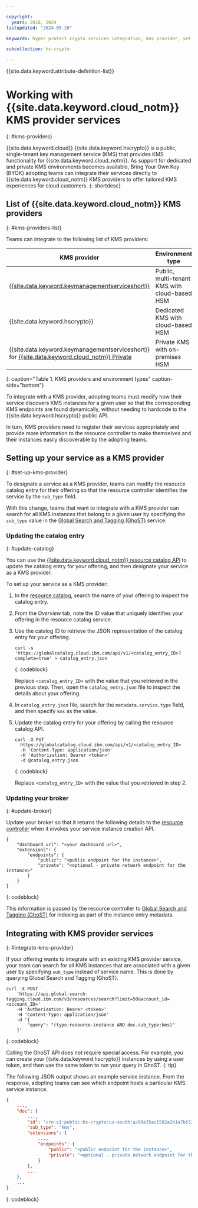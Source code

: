 ```yaml
---

copyright:
  years: 2018, 2024
lastupdated: "2024-05-20"

keywords: hyper protect crypto services integration, kms provider, set up kms provider

subcollection: hs-crypto

---
```


{{site.data.keyword.attribute-definition-list}}



# Working with {{site.data.keyword.cloud_notm}} KMS provider services
{: #kms-providers}

{{site.data.keyword.cloud}} {{site.data.keyword.hscrypto}} is a public, single-tenant key management service (KMS) that provides KMS functionality for {{site.data.keyword.cloud_notm}}. As support for dedicated and private KMS environments becomes available, Bring Your Own Key (BYOK) adopting teams can integrate their services directly to {{site.data.keyword.cloud_notm}} KMS providers to offer tailored KMS experiences for cloud customers.
{: shortdesc}

## List of {{site.data.keyword.cloud_notm}} KMS providers
{: #kms-providers-list}

Teams can integrate to the following list of KMS providers:

| KMS provider | Environment type |
| -- | -- |
| [{{site.data.keyword.keymanagementserviceshort}}](/docs/key-protect?topic=key-protect-getting-started-tutorial) | Public, multi-tenant KMS with cloud-based HSM |
| {{site.data.keyword.hscrypto}}| Dedicated KMS with cloud-based HSM |
| {{site.data.keyword.keymanagementserviceshort}} for [{{site.data.keyword.cloud_notm}} Private](https://www.ibm.com/docs/en/cloud-private) | Private KMS with on-premises HSM |
{: caption="Table 1. KMS providers and environment types" caption-side="bottom"}

To integrate with a KMS provider, adopting teams must modify how their service discovers KMS instances for a given user so that the corresponding KMS endpoints are found dynamically, without needing to hardcode to the {{site.data.keyword.hscrypto}} public API.

In turn, KMS providers need to register their services appropriately and provide more information to the resource controller to make themselves and their instances easily discoverable by the adopting teams.

## Setting up your service as a KMS provider
{: #set-up-kms-provider}

To designate a service as a KMS provider, teams can modify the resource catalog entry for their offering so that the resource controller identifies the service by the `sub_type` field.

With this change, teams that want to integrate with a KMS provider can search for all KMS instances that belong to a given user by specifying the `sub_type` value in the [Global Search and Tagging (GhoST)](/docs/get-coding?topic=get-coding-ghost_overview) service.

### Updating the catalog entry
{: #update-catalog}

You can use the [{{site.data.keyword.cloud_notm}} resource catalog API](/apidocs/globalcatalog) to update the catalog entry for your offering, and then designate your service as a KMS provider.

To set up your service as a KMS provider:

1. In the [resource catalog](https://globalcatalog.cloud.ibm.com), search the name of your offering to inspect the catalog entry.
2. From the _Overview_ tab, note the ID value that uniquely identifies your offering in the resource catalog service.
3. Use the catalog ID to retrieve the JSON representation of the catalog entry for your offering.

    ```cURL
    curl -s 'https://globalcatalog.cloud.ibm.com/api/v1/<catalog_entry_ID>?complete=true' > catalog_entry.json
    ```
    {: codeblock}

    Replace `<catalog_entry_ID>` with the value that you retrieved in the previous step. Then, open the `catalog_entry.json` file to inspect the details about your offering.

4. In `catalog_entry.json` file, search for the `metadata.service.type` field, and then specify `kms` as the value.
5. Update the catalog entry for your offering by calling the resource catalog API.

    ```cURL
    curl -X PUT
      https://globalcatalog.cloud.ibm.com/api/v1/<catalog_entry_ID>
      -H 'Content-Type: application/json'
      -H 'Authorization: Bearer <token>'
      -d @catalog_entry.json
    ```
    {: codeblock}

    Replace `<catalog_entry_ID>` with the value that you retrieved in step 2.

### Updating your broker
{: #update-broker}

Update your broker so that it returns the following details to the [resource controller](/docs/get-coding?topic=get-coding-resource-controller) when it invokes your service instance creation API.

```
{
    "dashboard_url": "<your dashboard url>",
    "extensions": {
        "endpoints": {
            "public": "<public endpoint for the instance>",
            "private": "<optional - private network endpoint for the instance>"
        }
    }
}
```
{: codeblock}

This information is passed by the resource controller to [Global Search and Tagging (GhoST)](/docs/get-coding?topic=get-coding-ghost_overview) for indexing as part of the instance entry metadata.

## Integrating with KMS provider services
{: #integrate-kms-provider}

If your offering wants to integrate with an existing KMS provider service, your team can search for all KMS instances that are associated with a given user by specifying `sub_type` instead of service name. This is done by querying Global Search and Tagging (GhoST).

```cURL
curl -X POST
    'https://api.global-search-tagging.cloud.ibm.com/v3/resources/search?limit=50&account_id=<account_ID>'
    -H 'Authorization: Bearer <token>'
    -H 'Content-Type: application/json'
    -d '{
        "query": "(type:resource-instance AND doc.sub_type:kms)"
    }'
```
{: codeblock}

Calling the GhoST API does not require special access. For example, you can create your {{site.data.keyword.hscrypto}} instances by using a user token, and then use the same token to run your query in GhoST.
{: tip}

The following JSON output shows an example service instance. From the response, adopting teams can see which endpoint hosts a particular KMS service instance.

```json
{
    ...,
    "doc": {
        ...,
        "id": "crn:v1:public:hs-crypto:us-south:a/80e35ac1582a2b1a7b633e6107f9295a:67be47c6-cac0-415d-b298-0e6d45d6cb51::",
        "sub_type": "kms",
        "extensions": {
            ...,
            "endpoints": {
                "public": "<public endpoint for the instance>",
                "private": "<optional - private network endpoint for the instance>"
            }
        },
        ...
    },
    ...
}
```
{: codeblock}
